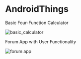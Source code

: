 # AndroidThings
Basic Four-Function Calculator

![basic_calculator](https://user-images.githubusercontent.com/29446797/140631196-7a906ebc-cee2-41a0-8d64-41265560ee7c.gif)


Forum App with User Functionality

![forum app](https://user-images.githubusercontent.com/29446797/141652396-da3e8905-f473-4632-9741-efe5b934bf84.gif)




